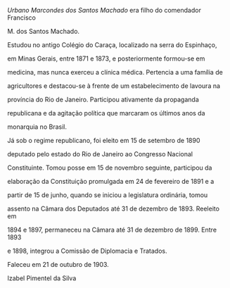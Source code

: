 

*Urbano Marcondes dos Santos Machado* era filho do comendador Francisco

M. dos Santos Machado.



Estudou no antigo Colégio do Caraça, localizado na serra do Espinhaço,

em Minas Gerais, entre 1871 e 1873, e posteriormente formou-se em

medicina, mas nunca exerceu a clínica médica. Pertencia a uma família de

agricultores e destacou-se à frente de um estabelecimento de lavoura na

província do Rio de Janeiro. Participou ativamente da propaganda

republicana e da agitação política que marcaram os últimos anos da

monarquia no Brasil.



Já sob o regime republicano, foi eleito em 15 de setembro de 1890

deputado pelo estado do Rio de Janeiro ao Congresso Nacional

Constituinte. Tomou posse em 15 de novembro seguinte, participou da

elaboração da Constituição promulgada em 24 de fevereiro de 1891 e a

partir de 15 de junho, quando se iniciou a legislatura ordinária, tomou

assento na Câmara dos Deputados até 31 de dezembro de 1893. Reeleito em

1894 e 1897, permaneceu na Câmara até 31 de dezembro de 1899. Entre 1893

e 1898, integrou a Comissão de Diplomacia e Tratados.



Faleceu em 21 de outubro de 1903.



Izabel Pimentel da Silva




